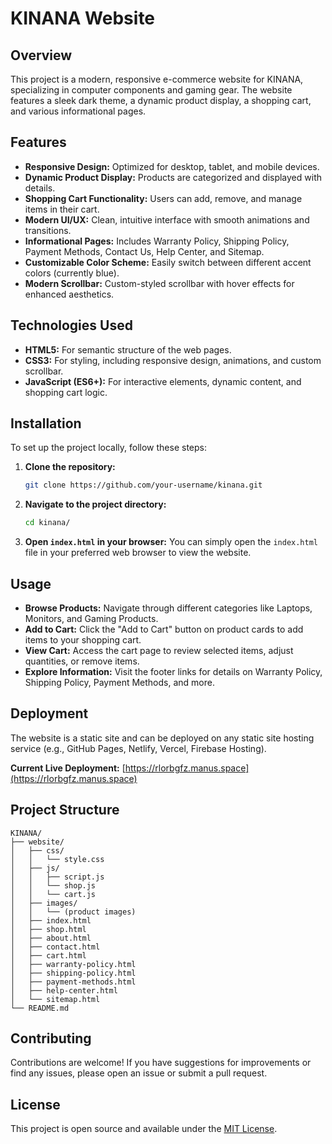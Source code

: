 # KINANA Website

## Overview

This project is a modern, responsive e-commerce website for KINANA, specializing in computer components and gaming gear. The website features a sleek dark theme, a dynamic product display, a shopping cart, and various informational pages.

## Features

- **Responsive Design:** Optimized for desktop, tablet, and mobile devices.
- **Dynamic Product Display:** Products are categorized and displayed with details.
- **Shopping Cart Functionality:** Users can add, remove, and manage items in their cart.
- **Modern UI/UX:** Clean, intuitive interface with smooth animations and transitions.
- **Informational Pages:** Includes Warranty Policy, Shipping Policy, Payment Methods, Contact Us, Help Center, and Sitemap.
- **Customizable Color Scheme:** Easily switch between different accent colors (currently blue).
- **Modern Scrollbar:** Custom-styled scrollbar with hover effects for enhanced aesthetics.

## Technologies Used

- **HTML5:** For semantic structure of the web pages.
- **CSS3:** For styling, including responsive design, animations, and custom scrollbar.
- **JavaScript (ES6+):** For interactive elements, dynamic content, and shopping cart logic.

## Installation

To set up the project locally, follow these steps:

1.  **Clone the repository:**
    ```bash
    git clone https://github.com/your-username/kinana.git
    ```
2.  **Navigate to the project directory:**
    ```bash
    cd kinana/
    ```
3.  **Open `index.html` in your browser:**
    You can simply open the `index.html` file in your preferred web browser to view the website.

## Usage

-   **Browse Products:** Navigate through different categories like Laptops, Monitors, and Gaming Products.
-   **Add to Cart:** Click the "Add to Cart" button on product cards to add items to your shopping cart.
-   **View Cart:** Access the cart page to review selected items, adjust quantities, or remove items.
-   **Explore Information:** Visit the footer links for details on Warranty Policy, Shipping Policy, Payment Methods, and more.

## Deployment

The website is a static site and can be deployed on any static site hosting service (e.g., GitHub Pages, Netlify, Vercel, Firebase Hosting). 

**Current Live Deployment:** [https://rlorbgfz.manus.space](https://rlorbgfz.manus.space)

## Project Structure

```
KINANA/
├── website/
│   ├── css/
│   │   └── style.css
│   ├── js/
│   │   ├── script.js
│   │   └── shop.js
│   │   └── cart.js
│   ├── images/
│   │   └── (product images)
│   ├── index.html
│   ├── shop.html
│   ├── about.html
│   ├── contact.html
│   ├── cart.html
│   ├── warranty-policy.html
│   ├── shipping-policy.html
│   ├── payment-methods.html
│   ├── help-center.html
│   └── sitemap.html
└── README.md
```

## Contributing

Contributions are welcome! If you have suggestions for improvements or find any issues, please open an issue or submit a pull request.

## License

This project is open source and available under the [MIT License](LICENSE).
